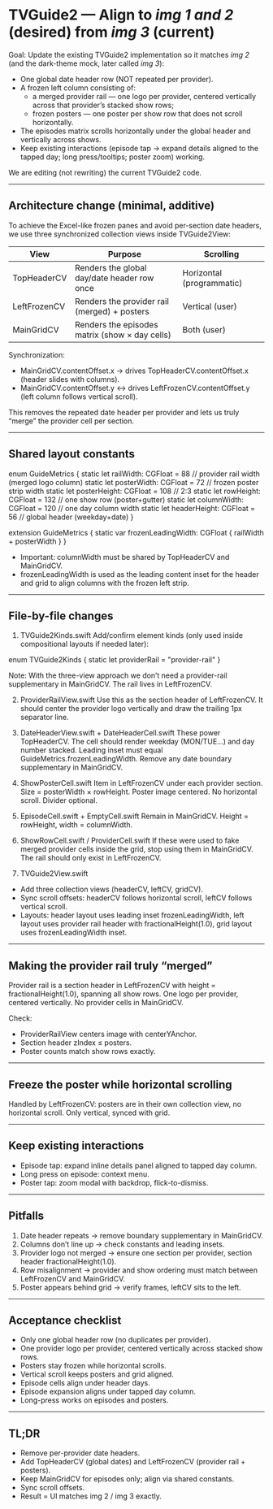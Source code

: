 # TVGuide2 — Align to *img 1 and 2* (desired) from *img 3* (current)

Goal: Update the existing TVGuide2 implementation so it matches *img 2* (and the dark-theme mock, later called *img 3*):

- One global date header row (NOT repeated per provider).
- A frozen left column consisting of:
  - a merged provider rail — one logo per provider, centered vertically across that provider’s stacked show rows;
  - frozen posters — one poster per show row that does not scroll horizontally.
- The episodes matrix scrolls horizontally under the global header and vertically across shows.
- Keep existing interactions (episode tap → expand details aligned to the tapped day; long press/tooltips; poster zoom) working.

We are editing (not rewriting) the current TVGuide2 code.

---

## Architecture change (minimal, additive)

To achieve the Excel-like frozen panes and avoid per-section date headers, we use three synchronized collection views inside TVGuide2View:

View | Purpose | Scrolling
---- | ------- | ---------
TopHeaderCV | Renders the global day/date header row once | Horizontal (programmatic)
LeftFrozenCV | Renders the provider rail (merged) + posters | Vertical (user)
MainGridCV | Renders the episodes matrix (show × day cells) | Both (user)

Synchronization:
- MainGridCV.contentOffset.x → drives TopHeaderCV.contentOffset.x (header slides with columns).
- MainGridCV.contentOffset.y ↔ drives LeftFrozenCV.contentOffset.y (left column follows vertical scroll).

This removes the repeated date header per provider and lets us truly “merge” the provider cell per section.

---

## Shared layout constants

enum GuideMetrics {
  static let railWidth: CGFloat    = 88    // provider rail width (merged logo column)
  static let posterWidth: CGFloat  = 72    // frozen poster strip width
  static let posterHeight: CGFloat = 108   // 2:3
  static let rowHeight: CGFloat    = 132   // one show row (poster+gutter)
  static let columnWidth: CGFloat  = 120   // one day column width
  static let headerHeight: CGFloat = 56    // global header (weekday+date)
}

extension GuideMetrics {
  static var frozenLeadingWidth: CGFloat { railWidth + posterWidth }
}

- Important: columnWidth must be shared by TopHeaderCV and MainGridCV.
- frozenLeadingWidth is used as the leading content inset for the header and grid to align columns with the frozen left strip.

---

## File-by-file changes

1. TVGuide2Kinds.swift
Add/confirm element kinds (only used inside compositional layouts if needed later):

enum TVGuide2Kinds {
  static let providerRail = "provider-rail"
}

Note: With the three-view approach we don’t need a provider-rail supplementary in MainGridCV. The rail lives in LeftFrozenCV.

2. ProviderRailView.swift
Use this as the section header of LeftFrozenCV. It should center the provider logo vertically and draw the trailing 1px separator line.

3. DateHeaderView.swift + DateHeaderCell.swift
These power TopHeaderCV. The cell should render weekday (MON/TUE…) and day number stacked. Leading inset must equal GuideMetrics.frozenLeadingWidth. Remove any date boundary supplementary in MainGridCV.

4. ShowPosterCell.swift
Item in LeftFrozenCV under each provider section. Size = posterWidth × rowHeight. Poster image centered. No horizontal scroll. Divider optional.

5. EpisodeCell.swift + EmptyCell.swift
Remain in MainGridCV. Height = rowHeight, width = columnWidth.

6. ShowRowCell.swift / ProviderCell.swift
If these were used to fake merged provider cells inside the grid, stop using them in MainGridCV. The rail should only exist in LeftFrozenCV.

7. TVGuide2View.swift
- Add three collection views (headerCV, leftCV, gridCV).
- Sync scroll offsets: headerCV follows horizontal scroll, leftCV follows vertical scroll.
- Layouts: header layout uses leading inset frozenLeadingWidth, left layout uses provider rail header with fractionalHeight(1.0), grid layout uses frozenLeadingWidth inset.

---

## Making the provider rail truly “merged”

Provider rail is a section header in LeftFrozenCV with height = fractionalHeight(1.0), spanning all show rows. One logo per provider, centered vertically. No provider cells in MainGridCV.

Check:
- ProviderRailView centers image with centerYAnchor.
- Section header zIndex ≤ posters.
- Poster counts match show rows exactly.

---

## Freeze the poster while horizontal scrolling

Handled by LeftFrozenCV: posters are in their own collection view, no horizontal scroll. Only vertical, synced with grid.

---

## Keep existing interactions

- Episode tap: expand inline details panel aligned to tapped day column.
- Long press on episode: context menu.
- Poster tap: zoom modal with backdrop, flick-to-dismiss.

---

## Pitfalls

1. Date header repeats → remove boundary supplementary in MainGridCV.
2. Columns don’t line up → check constants and leading insets.
3. Provider logo not merged → ensure one section per provider, section header fractionalHeight(1.0).
4. Row misalignment → provider and show ordering must match between LeftFrozenCV and MainGridCV.
5. Poster appears behind grid → verify frames, leftCV sits to the left.

---

## Acceptance checklist

- Only one global header row (no duplicates per provider).
- One provider logo per provider, centered vertically across stacked show rows.
- Posters stay frozen while horizontal scrolls.
- Vertical scroll keeps posters and grid aligned.
- Episode cells align under header days.
- Episode expansion aligns under tapped day column.
- Long-press works on episodes and posters.

---

## TL;DR

- Remove per-provider date headers.
- Add TopHeaderCV (global dates) and LeftFrozenCV (provider rail + posters).
- Keep MainGridCV for episodes only; align via shared constants.
- Sync scroll offsets.
- Result = UI matches img 2 / img 3 exactly.
